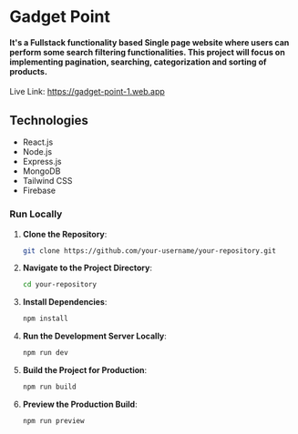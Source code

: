 # Gadget Point

#### It's a Fullstack functionality based Single page website where users can perform some search filtering functionalities. This project will focus on implementing pagination, searching, categorization and sorting of products.

Live Link: https://gadget-point-1.web.app

## Technologies

- React.js
- Node.js
- Express.js
- MongoDB
- Tailwind CSS
- Firebase

### Run Locally

1. **Clone the Repository**:
   ```sh
   git clone https://github.com/your-username/your-repository.git
   ```
2. **Navigate to the Project Directory**:
   ```sh
   cd your-repository
   ```
3. **Install Dependencies**:
   ```sh
   npm install
   ```
4. **Run the Development Server Locally**:
   ```sh
   npm run dev
   ```
5. **Build the Project for Production**:
   ```sh
   npm run build
   ```
6. **Preview the Production Build**:
   ```sh
   npm run preview
   ```
